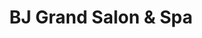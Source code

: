 ---
title: "BJ Grand Salon & Spa"
url: /springfield/bj-grand-salon-and-spa-robbins-road/
shop: beauty
---